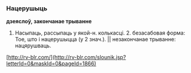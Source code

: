 ### Нацерушыць
**дзеяслоў, закончанае трыванне**

1. Насыпаць, рассыпаць у якой-н. колькасці. 2. безасабовая форма: Тое, што і нацерушыцца (у 2 знач.). || незакончанае трыванне: нацярушваць.

<a rel="author">[http://rv-blr.com/](http://rv-blr.com/slounik.jsp?letterId=0&maskId=0&pageId=1866)</a>
